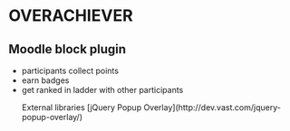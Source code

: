 OVERACHIEVER
======
Moodle block plugin
-------------
<ul>
<li>participants collect points</li>
<li>earn badges</li>
<li>get ranked in ladder with other participants</li>
</ul>

<ul>External libraries
[jQuery Popup Overlay](http://dev.vast.com/jquery-popup-overlay/)
</ul>
